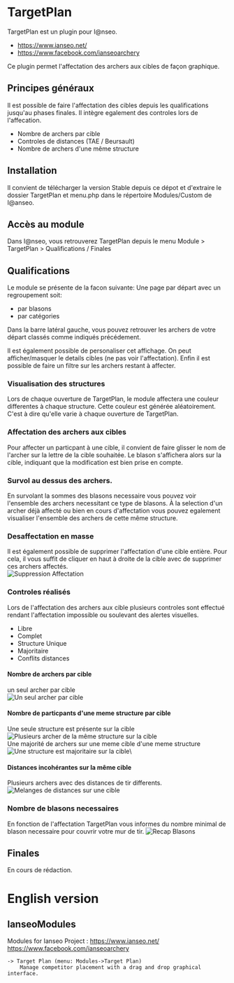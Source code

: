 
# TargetPlan
TargetPlan est un plugin pour I@nseo.
- https://www.ianseo.net/
- https://www.facebook.com/ianseoarchery 

Ce plugin permet l'affectation des archers aux cibles de façon graphique. 

## Principes généraux
Il est possible de faire l'affectation des cibles depuis les qualifications jusqu'au phases finales.
Il intègre egalement des controles lors de l'affecation.
- Nombre de archers par cible
- Controles de distances (TAE / Beursault)
- Nombre de archers d'une même structure

## Installation
Il convient de télécharger la version Stable depuis ce dépot et d'extraire le dossier TargetPlan et menu.php dans le répertoire Modules/Custom de I@anseo.

## Accès au module
Dans I@nseo, vous retrouverez TargetPlan depuis le menu Module > TargetPlan > Qualifications / Finales

## Qualifications
Le module se présente de la facon suivante:
Une page par départ avec un regroupement soit:
- par blasons
- par catégories

Dans la barre latéral gauche, vous pouvez retrouver les archers de votre départ classés comme indiqués précédement.

Il est également possible de personaliser cet affichage. On peut afficher/masquer le details cibles (ne pas voir l'affectation). 
Enfin il est possible de faire un filtre sur les archers restant à affecter.

### Visualisation des structures
Lors de chaque ouverture de TargetPlan, le module affectera une couleur differentes à chaque structure. Cette couleur est générée aléatoirement. C'est à dire qu'elle varie à chaque ouverture de TargetPlan.

### Affectation des archers aux cibles
Pour affecter un particpant à une cible, il convient de faire glisser le nom de l'archer sur la lettre de la cible souhaitée.
Le blason s'affichera alors sur la cible, indiquant que la modification est bien prise en compte. 

### Survol au dessus des archers. 
En survolant la sommes des blasons necessaire vous pouvez voir l'ensemble des archers necessitant ce type de blasons.
À la selection d'un archer déjà affecté ou bien en cours d'affectation vous pouvez egalement visualiser l'ensemble des archers de cette même structure.

### Desaffectation en masse
Il est également possible de supprimer l'affectation d'une cible entière. Pour cela, il vous suffit de cliquer en haut à droite de la cible avec de supprimer ces archers affectés.\
![Suppression Affectation](Docs/image-7.png)



### Controles réalisés
Lors de l'affectation des archers aux cible plusieurs controles sont effectué rendant l'affectation impossible ou soulevant des alertes visuelles.
- Libre
- Complet
- Structure Unique
- Majoritaire
- Conflits distances 

#### Nombre de archers par cible
un seul archer par cible\
![Un seul archer par cible](Docs/image-1.png)

#### Nombre de particpants d'une meme structure par cible
Une seule structure est présente sur la cible\
![Plusieurs archer de la même structure sur la cible](Docs/image-5.png)\
Une majorité de archers sur une meme cible d'une meme structure\
![Une structure est majoritaire sur la cible](Docs/image-3.png)\

#### Distances incohérantes sur la même cible
Plusieurs archers avec des distances de tir differents.\
![Melanges de distances sur une cible](Docs/image-4.png)

### Nombre de blasons necessaires
En fonction de l'affectation TargetPlan vous informes du nombre minimal de blason necessaire pour couvrir votre mur de tir.
![Recap Blasons](Docs/image-6.png)


## Finales
En cours de rédaction.


# English version
## IanseoModules
Modules for Ianseo Project :
https://www.ianseo.net/
https://www.facebook.com/ianseoarchery

	-> Target Plan (menu: Modules->Target Plan)
		Manage competitor placement with a drag and drop graphical interface.